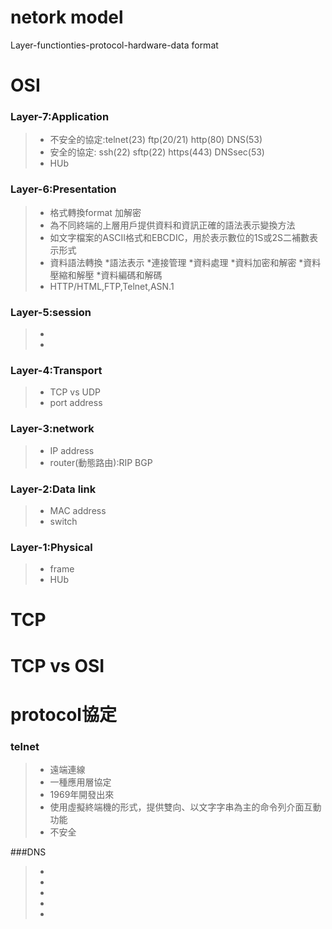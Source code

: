   # netork model

Layer-functionties-protocol-hardware-data format

# OSI

### Layer-7:Application
>* 不安全的協定:telnet(23)  ftp(20/21)  http(80)      DNS(53)
>* 安全的協定:   ssh(22)    sftp(22)   https(443)    DNSsec(53)
>* HUb

### Layer-6:Presentation
>* 格式轉換format 加解密
>* 為不同終端的上層用戶提供資料和資訊正確的語法表示變換方法
>* 如文字檔案的ASCII格式和EBCDIC，用於表示數位的1S或2S二補數表示形式
>* 資料語法轉換
>*語法表示
>*連接管理
>*資料處理
>*資料加密和解密
>*資料壓縮和解壓
>*資料編碼和解碼
>* HTTP/HTML,FTP,Telnet,ASN.1


### Layer-5:session
>* 
>* 

### Layer-4:Transport
>* TCP vs UDP
>* port address

### Layer-3:network
>* IP address
>* router(動態路由):RIP BGP 

### Layer-2:Data link
>* MAC address
>* switch

### Layer-1:Physical
>* frame
>* HUb

# TCP


# TCP vs OSI

# protocol協定

### telnet
>* 遠端連線
>* 一種應用層協定
>* 1969年開發出來
>* 使用虛擬終端機的形式，提供雙向、以文字字串為主的命令列介面互動功能
>* 不安全

###DNS
>*
>*
>*
>*
>*
